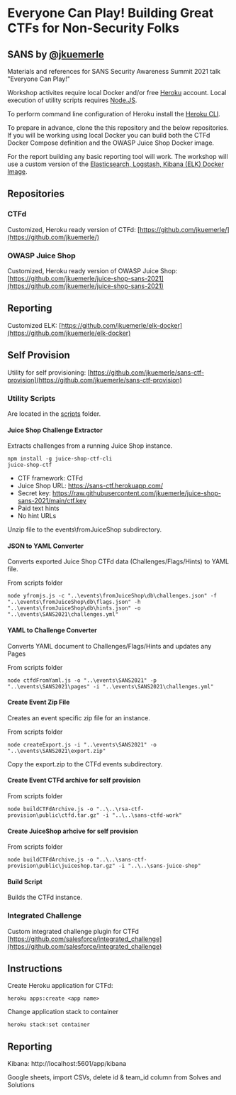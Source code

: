 # Everyone Can Play! Building Great CTFs for Non-Security Folks #
## SANS  by [@jkuemerle](https://twitter.com/jkuemerle) ##

Materials and references for SANS Security Awareness Summit 2021 talk "Everyone Can Play!"

Workshop activites require local Docker and/or free [Heroku](https://www.heroku.com) account. Local execution of utility scripts requires [Node.JS](https://nodejs.org/).

To perform command line configuration of Heroku install the [Heroku CLI](https://devcenter.heroku.com/articles/heroku-cli).

To prepare in advance, clone the this repository and the below repositories. If you will be working using local Docker you can build both the CTFd Docker Compose definition and the OWASP Juice Shop Docker image.

For the report building any basic reporting tool will work. The workshop will use a custom version of the [Elasticsearch, Logstash, Kibana (ELK) Docker Image](https://github.com/jkuemerle/elk-docker).

## Repositories ##

### CTFd ###
Customized, Heroku ready version of CTFd: [https://github.com/jkuemerle/](https://github.com/jkuemerle/)

### OWASP Juice Shop ###
Customized, Heroku ready version of OWASP Juice Shop: [https://github.com/jkuemerle/juice-shop-sans-2021](https://github.com/jkuemerle/juice-shop-sans-2021)

## Reporting ##
Customized ELK: [https://github.com/jkuemerle/elk-docker](https://github.com/jkuemerle/elk-docker)

## Self Provision ##
Utility for self provisioning: [https://github.com/jkuemerle/sans-ctf-provision](https://github.com/jkuemerle/sans-ctf-provision)

### Utility Scripts ###
Are located in the [scripts](scripts) folder.

#### Juice Shop Challenge Extractor ####

Extracts challenges from a running Juice Shop instance.
```
npm install -g juice-shop-ctf-cli
juice-shop-ctf
```

* CTF framework: CTFd
* Juice Shop URL: https://sans-ctf.herokuapp.com/ 
* Secret key: https://raw.githubusercontent.com/jkuemerle/juice-shop-sans-2021/main/ctf.key
* Paid text hints
* No hint URLs

Unzip file to the events\fromJuiceShop subdirectory.

#### JSON to YAML Converter ####
Converts exported Juice Shop CTFd data (Challenges/Flags/Hints) to YAML file.

From scripts folder
```
node yfromjs.js -c "..\events\fromJuiceShop\db\challenges.json" -f "..\events\fromJuiceShop\db\flags.json" -h "..\events\fromJuiceShop\db\hints.json" -o "..\events\SANS2021\challenges.yml"
```

#### YAML to Challenge Converter ####

Converts YAML document to Challenges/Flags/Hints and updates any Pages

From scripts folder
```
node ctfdFromYaml.js -o "..\events\SANS2021" -p "..\events\SANS2021\pages" -i "..\events\SANS2021\challenges.yml"
```

#### Create Event Zip File ####

Creates an event specific zip file for an instance.

From scripts folder
```
node createExport.js -i "..\events\SANS2021" -o "..\events\SANS2021\export.zip"
```

Copy the export.zip to the CTFd events subdirectory.

#### Create Event CTFd archive for self provision ####
From scripts folder
```
node buildCTFdArchive.js -o "..\..\rsa-ctf-provision\public\ctfd.tar.gz" -i "..\..\sans-ctfd-work"
```

#### Create JuiceShop arhcive for self provision ####
From scripts folder
```
node buildCTFdArchive.js -o "..\..\sans-ctf-provision\public\juiceshop.tar.gz" -i "..\..\sans-juice-shop"
```

#### Build Script ####

Builds the CTFd instance.


### Integrated Challenge ###

Custom integrated challenge plugin for CTFd [https://github.com/salesforce/integrated_challenge](https://github.com/salesforce/integrated_challenge)


## Instructions ##

Create Heroku application for CTFd: 
```
heroku apps:create <app name>
```

Change application stack to container 
````
heroku stack:set container
````

## Reporting ##
Kibana: http://localhost:5601/app/kibana

Google sheets, import CSVs, delete id & team_id column from Solves and Solutions

